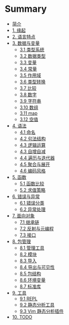 # Summary

* [简介](README.md)
* [1. 缘起](chapter1/README.md)
* [2. 语言特点](chapter2/README.md)
* [3. 数据与变量]()
    * [3.1 类型系统](chapter3/type_system.md)
    * [3.2 数据类型](chapter3/type.md)
    * [3.3 变量](chapter3/var.md)
    * [3.4 常量](chapter3/constant.md)
    * [3.5 作用域](chapter3/scope.md)
    * [3.6 类型转换](chapter3/conversion.md)
    * [3.7 比较](chapter3/compare.md)
    * [3.8 数字](chapter3/number.md)
    * [3.9 字符串](chapter3/string.md)
    * [3.10 数组](chapter3/array.md)
    * [3.11 map](chapter3/map.md)
    * [3.12 空值](chapter3/null.md)
* [4. 语法]()
    * [4.1 命名](chapter4/naming.md)
    * [4.2 句法结构](chapter4/structure.md)
    * [4.3 逻辑运算](chapter4/logic.md)
    * [4.3 自增自减](chapter4/increase_decrease.md)
    * [4.4 遍历与迭代器](chapter4/iterator.md)
    * [4.5 聚合与展开](chapter4/spread_rest.md)
    * [4.6 编码风格](chapter4/style_guide.md)
* [5. 函数]()
    * [5.1 函数比较](chapter5/function.md)
    * [5.2 求值策略](chapter5/evaluation_strategy.md)
* [6. 错误与异常]()
    * [6.1 错误分类](chapter6/classification.md)
    * [6.2 异常处理](chapter6/exception.md)
* [7. 面向对象](chapter7/README.md)
    * [7.1 继承链](chapter7/inherit_chain.md)
    * [7.2 反射与元编程](chapter7/reflection_metaprogramming.md)
    * [7.3 接口](chapter7/interface.md)
* [8. 包管理](chapter8/README.md)
    * [8.1 管理工具](chapter8/management_tools.md)
    * [8.2 模块](chapter8/module.md)
    * [8.3 导入](chapter8/import.md)
    * [8.4 导出与可见性](chapter8/export.md)
    * [8.5 包结构](chapter8/package_structure.md)
    * [8.6 环境变量](chapter8/env_var.md)
    * [8.7 标准库](chapter8/std_lib.md)
* [9. 工具]()
    * [9.1 REPL](chapter9/repl.md)
    * [9.2 静态分析工具](chapter9/static_analysis.md)
    * [9.3 Vim 静态分析插件](chapter9/vim_static_analysis.md)
* [10. TODO](chapter10/README.md)

